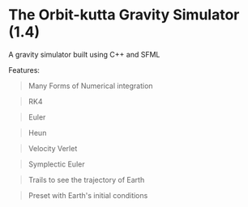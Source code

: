 # The Orbit-kutta Gravity Simulator (1.4)
A gravity simulator built using C++ and SFML

Features:
>Many Forms of Numerical integration

  >RK4
  
  >Euler
  
  >Heun
  
  >Velocity Verlet
  
  >Symplectic Euler
  
>Trails to see the trajectory of Earth

>Preset with Earth's initial conditions
